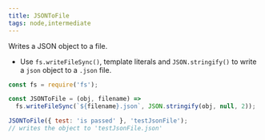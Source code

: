 ```yaml
---
title: JSONToFile
tags: node,intermediate
---
```


Writes a JSON object to a file.

- Use `fs.writeFileSync()`, template literals and `JSON.stringify()` to write a `json` object to a `.json` file.

```js
const fs = require('fs');

const JSONToFile = (obj, filename) =>
  fs.writeFileSync(`${filename}.json`, JSON.stringify(obj, null, 2));
```

```js
JSONToFile({ test: 'is passed' }, 'testJsonFile');
// writes the object to 'testJsonFile.json'
```
